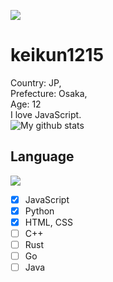 ![](https://komarev.com/ghpvc/?username=keikun1215)
# keikun1215
Country: JP,  
Prefecture: Osaka,  
Age: 12  
I love JavaScript.  
![My github stats](https://github-readme-stats.vercel.app/api?username=keikun1215&theme=dark)  
## Language
![](https://github-readme-stats.vercel.app/api/top-langs/?username=miwashutaro0611&layout=compact&theme=dark)
- [x] JavaScript
- [x] Python
- [x] HTML, CSS
- [ ] C++
- [ ] Rust
- [ ] Go
- [ ] Java
